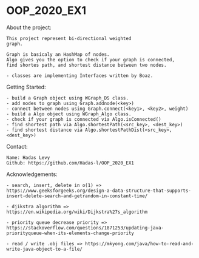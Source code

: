 # OOP_2020_EX1

About the project:
	
	This project represent bi-directional weighted
	graph.

	Graph is basicaly an HashMap of nodes.
	Algo gives you the option to check if your graph is connected,
	find shortes path, and shortest distance between two nodes.

	- classes are implementing Interfaces written by Boaz.

Getting Started:

	- build a Graph object using WGraph_DS class.
	- add nodes to graph using Graph.addnode(<key>)
	- connect between nodes using Graph.connect(<key1>, <key2>, weight)
	- build a Algo object using WGraph_Algo class.
	- check if your graph is connected via Algo.isConnected()
	- find shortest path via Algo.shortestPath(<src_key>, <dest_key>)
	- find shortest distance via Algo.shortestPathDist(<src_key>, <dest_key>)

Contact:

	Name: Hadas Levy 
	Github: https://github.com/Hadas-l/OOP_2020_EX1
	
Acknowledgements:
	
	- search, insert, delete in o(1) => https://www.geeksforgeeks.org/design-a-data-structure-that-supports-insert-delete-search-and-getrandom-in-constant-time/

	- djikstra algorithm => https://en.wikipedia.org/wiki/Dijkstra%27s_algorithm

	- priority queue decrease priority => https://stackoverflow.com/questions/1871253/updating-java-priorityqueue-when-its-elements-change-priority

	- read / write .obj files => https://mkyong.com/java/how-to-read-and-write-java-object-to-a-file/

	
